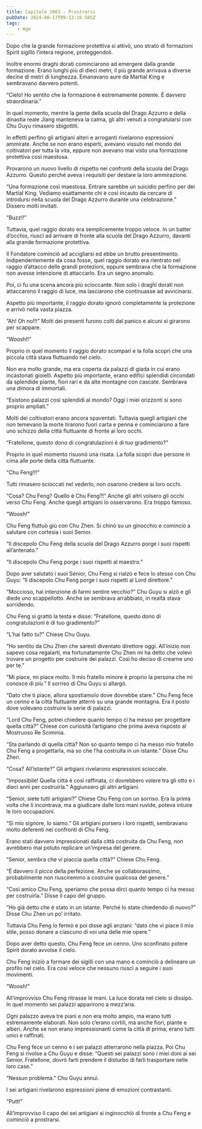 ```yaml
---
title: Capitolo 2083 - Prostrarsi
pubDate: 2024-08-17T09:13:16.585Z
tags:
    - mga
---
```





Dopo che la grande formazione protettiva si attivò, uno strato di formazioni Spirit sigillò l’intera regione, proteggendoli.


Inoltre enormi draghi dorati cominciarono ad emergere dalla grande formazione. Erano lunghi più di dieci metri, il più grande arrivava a diverse decine di metri di lunghezza. Emanavano aure da Martial King e sembravano davvero potenti.


“Cielo! Ho sentito che la formazione è estremamente potente. È davvero straordinaria.”


In quel momento, mentre la gente della scuola del Drago Azzurro e della dinastia reale Jiang manteneva la calma, gli altri venuti a congratularsi con Chu Guyu rimasero sbigottiti.


In effetti perfino gli artigiani alteri e arroganti rivelarono espressioni ammirate. Anche se non erano esperti, avevano vissuto nel mondo dei coltivatori per tutta la vita, eppure non avevano mai visto una formazione protettiva così maestosa.


Provarono un nuovo livello di rispetto nei confronti della scuola del Drago Azzurro. Questo perché aveva i requisiti per destare la loro ammirazione.

“Una formazione così maestosa. Entrare sarebbe un suicidio perfino per dei Martial King. Vediamo esattamente chi è così incauto da cercare di introdursi nella scuola del Drago Azzurro durante una celebrazione.” Dissero molti invitati.


“Buzz!!”


Tuttavia, quel raggio dorato era semplicemente troppo veloce. In un batter d’occhio, riuscì ad arrivare di fronte alla scuola del Drago Azzurro, davanti alla grande formazione protettiva.


Il Fondatore cominciò ad accigliarsi ed ebbe un brutto presentimento. Indipendentemente da cosa fosse, quel raggio dorato era rientrato nel raggio d’attacco delle grandi protezioni, eppure sembrava che la formazione non avesse intenzione di attaccarlo. Era un segno anomalo.


Poi, ci fu una scena ancora più scioccante. Non solo i draghi dorati non attaccarono il raggio di luce, ma lasciarono che continuasse ad avvicinarsi.


Aspetto più importante, il raggio dorato ignorò completamente la protezione e arrivò nella vasta piazza.

“Ah! Oh no!!!” Molti dei presenti furono colti dal panico e alcuni si girarono per scappare.


“Woosh!!”


Proprio in quel momento il raggio dorato scomparì e la folla scoprì che una piccola città stava fluttuando nel cielo.


Non era molto grande, ma era coperta da palazzi di giada in cui erano incastonati gioielli. Aspetto più importante, erano edifici splendidi circondati da splendide piante, fiori rari e da alte montagne con cascate. Sembrava una dimora di immortali.

“Esistono palazzi così splendidi al mondo? Oggi i miei orizzonti si sono proprio ampliati.”


Molti dei coltivatori erano ancora spaventati. Tuttavia quegli artigiani che non temevano la morte tirarono fuori carta e penna e cominciarono a fare uno schizzo della città fluttuante di fronte ai loro occhi.


“Fratellone, questo dono di congratulazioni è di tuo gradimento?”


Proprio in quel momento risuonò una risata. La folla scoprì due persone in cima alle porte della città fluttuante.


“Chu Feng!!!”


Tutti rimasero scioccati nel vederlo, non osarono credere ai loro occhi.


“Cosa? Chu Feng? Quello è Chu Feng?!” Anche gli altri volsero gli occhi verso Chu Feng. Anche quegli artigiani lo osservarono. Era troppo famoso.


“Woosh!”


Chu Feng fluttuò giù con Chu Zhen. Si chinò su un ginocchio e cominciò a salutare con cortesia i suoi Senior.


“Il discepolo Chu Feng della scuola del Drago Azzurro porge i suoi rispetti all’antenato.”


“Il discepolo Chu Feng porge i suoi rispetti al maestro.”


Dopo aver salutato i suoi Senior, Chu Feng si rialzò e fece lo stesso con Chu Guyu: “Il discepolo Chu Feng porge i suoi rispetti al Lord direttore.”


“Moccioso, hai intenzione di farmi sentire vecchio?” Chu Guyu si alzò e gli diede uno scappellotto. Anche se sembrava arrabbiato, in realtà stava sorridendo.


Chu Feng si grattò la testa e disse: “Fratellone, questo dono di congratulazioni è di tuo gradimento?”

“L’hai fatto tu?” Chiese Chu Guyu.


“Ho sentito da Chu Zhen che saresti diventato direttore oggi. All’inizio non sapevo cosa regalarti, ma fortunatamente Chu Zhen mi ha detto che volevi trovare un progetto per costruire dei palazzi. Così ho deciso di crearne uno per te.”


“Mi piace, mi piace molto. Il mio fratello minore è proprio la persona che mi conosce di più.” Il sorriso di Chu Guyu si allargò.


“Dato che ti piace, allora spostiamolo dove dovrebbe stare.” Chu Feng fece un cenno e la città fluttuante atterrò su una grande montagna. Era il posto dove volevano costruire la serie di palazzi.

“Lord Chu Feng, potrei chiedere quanto tempo ci ha messo per progettare quella città?” Chiese con curiosità l’artigiano che prima aveva risposto al Mostruoso Re Scimmia.


“Sta parlando di quella città? Non so quanto tempo ci ha messo mio fratello Chu Feng a progettarla, ma so che l’ha costruita in un istante.” Disse Chu Zhen.


“Cosa? All’istante?” Gli artigiani rivelarono espressioni scioccate.

“Impossibile! Quella città è così raffinata, ci dovrebbero volere tra gli otto e i dieci anni per costruirla.” Aggiunsero gli altri artigiani.

“Senior, siete tutti artigiani?” Chiese Chu Feng con un sorriso. Era la prima volta che li incontrava, ma a giudicare dalle loro mani ruvide, poteva intuire le loro occupazioni.

“Sì mio signore, lo siamo.” Gli artigiani porsero i loro rispetti, sembravano molto deferenti nei confronti di Chu Feng.


Erano stati davvero impressionati dalla città costruita da Chu Feng, non avrebbero mai potuto replicare un’impresa del genere.

“Senior, sembra che vi piaccia quella città?” Chiese Chu Feng.


“È davvero il picco della perfezione. Anche se collaborassimo, probabilmente non riusciremmo a costruire qualcosa del genere.”

“Così amico Chu Feng, speriamo che possa dirci quanto tempo ci ha messo per costruirla.” Disse il capo del gruppo.

“Ho già detto che è stato in un istante. Perché lo state chiedendo di nuovo?” Disse Chu Zhen un po’ irritato.


Tuttavia Chu Feng lo fermò e poi disse agli anziani: “dato che vi piace il mio stile, posso donare a ciascuno di voi una delle mie opere.”


Dopo aver detto questo, Chu Feng fece un cenno. Uno sconfinato potere Spirit dorato avvolse il cielo.


Chu Feng iniziò a formare dei sigilli con una mano e cominciò a delineare un profilo nel cielo. Era così veloce che nessuno riuscì a seguire i suoi movimenti.

“Woosh!”


All’improvviso Chu Feng ritrasse le mani. La luce dorata nel cielo si dissipò. In quel momento sei palazzi apparirono a mezz’aria.


Ogni palazzo aveva tre piani e non era molto ampio, ma erano tutti estremamente elaborati. Non solo c’erano cortili, ma anche fiori, piante e alberi. Anche se non erano impressionanti come la città di prima, erano tutti unici e raffinati.


Chu Feng fece un cenno e i sei palazzi atterrarono nella piazza. Poi Chu Feng si rivolse a Chu Guyu e disse: “Questi sei palazzi sono i miei doni ai sei Senior. Fratellone, dovrò farti prendere il disturbo di farli trasportare nelle loro case.”

“Nessun problema.” Chu Guyu annuì.


I sei artigiani rivelarono espressioni piene di emozioni contrastanti.

“Putt!”


All’improvviso il capo dei sei artigiani si inginocchiò di fronte a Chu Feng e cominciò a prostrarsi.

